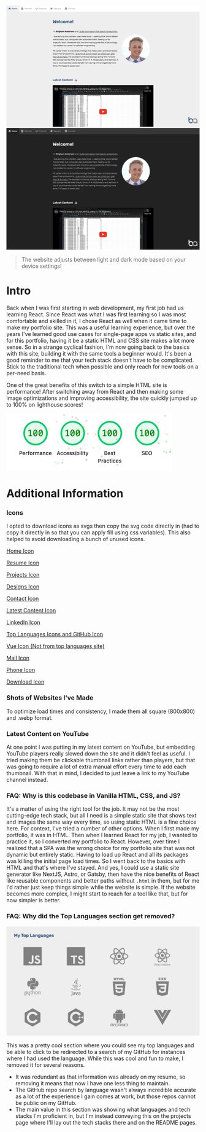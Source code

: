 ![README Cover Photo - Screenshot of Portfolio Website in Light Mode](./assets/README-cover-light.jpg)
![README Cover Photo - Screenshot of Portfolio Website in Dark Mode](./assets/README-cover-dark.jpg)

> The website adjusts between light and dark mode based on your device settings!

# Intro

Back when I was first starting in web development, my first job had us learning React. Since React was what I was first learning so I was most comfortable and skilled in it, I chose React as well when it came time to make my portfolio site. This was a useful learning experience, but over the years I've learned good use cases for single-page apps vs static sites, and for this portfolio, having it be a static HTML and CSS site makes a lot more sense. So in a strange cyclical fashion, I'm now going back to the basics with this site, building it with the same tools a beginner would. It's been a good reminder to me that your tech stack doesn't have to be complicated. Stick to the traditional tech when possible and only reach for new tools on a per-need basis.


One of the great benefits of this switch to a simple HTML site is performance! After switching away from React and then making some image optimizations and improving accessibility, the site quickly jumped up to 100% on lighthouse scores!

![Lighthouse scores screenshot](assets/README-lighthouse-scores.jpg)

# Additional Information

### Icons

I opted to download icons as svgs then copy the svg code directly in (had to copy it directly in so that you can apply fill using css variables). This also helped to avoid downloading a bunch of unused icons.

[Home Icon](https://fonts.google.com/icons?selected=Material+Icons:home:&icon.query=home)

[Resume Icon](https://fonts.google.com/icons?selected=Material+Icons:description:&icon.query=description)

[Projects Icon](https://fontawesome.com/icons/code?f=classic&s=solid)

[Designs Icon](https://fonts.google.com/icons?selected=Material+Icons:color_lens:&icon.query=color+lens)

[Contact Icon](https://fonts.google.com/icons?selected=Material+Icons:account_box:&icon.query=account_box)

[Latest Content Icon](https://fonts.google.com/icons?selected=Material+Icons:subscriptions:&icon.query=subscriptions)

[LinkedIn Icon](https://fontawesome.com/icons/linkedin?f=brands&s=solid)

[Top Languages Icons and GitHub Icon](https://devicon.dev/)

[Vue Icon (Not from top languages site)](https://www.svgrepo.com/svg/327411/logo-vue)

[Mail Icon](https://fonts.google.com/icons?selected=Material+Icons:mail_outline:&icon.query=email&icon.set=Material+Icons)

[Phone Icon](https://fonts.google.com/icons?selected=Material+Icons:call:&icon.query=call&icon.set=Material+Icons)

[Download Icon](https://fonts.google.com/icons?selected=Material+Icons:download:&icon.query=download&icon.style=Filled)

### Shots of Websites I've Made

To optimize load times and consistency, I made them all square (800x800) and .webp format.

### Latest Content on YouTube

At one point I was putting in my latest content on YouTube, but embedding YouTube players really slowed down the site and it didn't feel as useful. I tried making them be clickable thumbnail links rather than players, but that was going to require a lot of extra manual effort every time to add each thumbnail.
With that in mind, I decided to just leave a link to my YouTube channel instead.

### FAQ: Why is this codebase in Vanilla HTML, CSS, and JS?

It's a matter of using the right tool for the job. It may not be the most cutting-edge tech stack, but all I need is a simple static site that shows text and images the same way every time, so using static HTML is a fine choice here.
For context, I've tried a number of other options. When I first made my portfolio, it was in HTML. Then when I learned React for my job, I wanted to practice it, so I converted my portfolio to React. However, over time I realized that a SPA was the wrong choice for my portfolio site that was not dynamic but entirely static. Having to load up React and all its packages was killing the initial page load times. So I went back to the basics with HTML and that's where I've stayed. And yes, I could use a static site generator like NextJS, Astro, or Gatsby, then have the nice benefits of React like reusable components and better paths without `.html` in them, but for me I'd rather just keep things simple while the website is simple. If the website becomes more complex, I might start to reach for a tool like that, but for now simpler is better.

### FAQ: Why did the Top Languages section get removed?

![Top Languages section screenshot](assets/README-archive-resume-page_top-languages.jpg)

This was a pretty cool section where you could see my top languages and be able to click to be redirected to a search of my GitHub for instances where I had used the language. While this was cool and fun to make, I removed it for several reasons.

- It was redundant as that information was already on my resume, so removing it means that now I have one less thing to maintain.
- The GitHub repo search by language wasn't always incredible accurate as a lot of the experience I gain comes at work, but those repos cannot be public on my GitHub.
- The main value in this section was showing what languages and tech stacks I'm proficient in, but I'm instead conveying this on the projects page where I'll lay out the tech stacks there and on the README pages.
